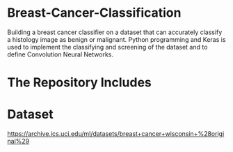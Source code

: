 # Breast-Cancer-Classification
Building a breast cancer classifier on a dataset that can accurately classify a histology image as benign or malignant. Python programming and Keras is used to implement the classifying and screening of the dataset and to define Convolution Neural Networks.

# The Repository Includes

# Dataset
https://archive.ics.uci.edu/ml/datasets/breast+cancer+wisconsin+%28original%29

